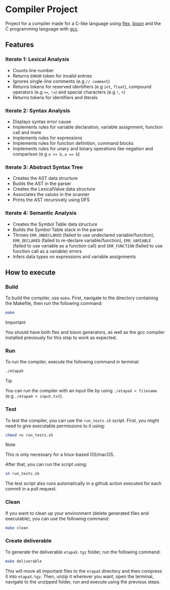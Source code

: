 # Compiler Project

Project for a compiler made for a C-like language using [flex](https://github.com/westes/flex), [bison](https://github.com/akimd/bison) and the C programming language with [gcc](https://github.com/gcc-mirror/gcc).

## Features

### Iterate 1: Lexical Analysis

- Counts line number
- Returns `ERROR` token for invalid entries
- Ignores single-line comments (e.g `// comment`)
- Returns tokens for reserved identifiers (e.g `int`, `float`), compound operators (e.g `<=`, `!=`) and special characters (e.g `!`, `+`)
- Returns tokens for identifiers and literals

### Iterate 2: Syntax Analysis

- Displays syntax error cause
- Implements rules for variable declaration, variable assignment, function call and more
- Implements rules for expressions
- Implements rules for function definition, command blocks
- Implements rules for unary and binary operations like negation and comparison (e.g `a >= b`, `a == b`)

### Iterate 3: Abstract Syntax Tree

- Creates the AST data structure
- Builds the AST in the parser
- Creates the LexicalValue data structure
- Associates the values in the scanner
- Prints the AST recursively using DFS

### Iterate 4: Semantic Analysis

- Creates the Symbol Table data structure
- Builds the Symbol Table stack in the parser
- Throws `ERR_UNDECLARED` (failed to use undeclared variable/function), `ERR_DECLARED` (failed to re-declare variable/function), `ERR_VARIABLE` (failed to use variable as a function call) and `ERR_FUNCTION` (failed to use function call as a variable) errors
- Infers data types on expressions and variable assignments

## How to execute

### Build

To build the compiler, use `make`. First, navigate to the directory containing the Makefile, then run the following command:

```bash
make
```
> [!IMPORTANT]
> You should have both flex and bison generators, as well as the gcc compiler installed previously for this step to work as expected.

### Run

To run the compiler, execute the following command in terminal:

```bash
./etapaX
```
> [!TIP]
> You can run the compiler with an input file by using `./etapaX < filename` (e.g `./etapaX < input.txt`).

### Test

To test the compiler, you can use the `run_tests.sh` script. First, you might need to give executable permissions to it using:

```bash
chmod +x run_tests.sh
```
> [!NOTE]
> This is only necessary for a linux-based OS/macOS.

After that, you can run the script using:

```bash
sh run_tests.sh
```

The test script also runs automatically in a github action executed for each commit in a pull request.

### Clean

If you want to clean up your environment (delete generated files and executable), you can use the following command:

```bash
make clean
```

### Create deliverable

To generate the deliverable `etapaX.tgz` folder, run the following command:

```bash
make deliverable
```

This will move all important files to the `etapaX` directory and then compress it into `etapaX.tgz`. Then, unzip it wherever you want, open the terminal, navigate to the unzipped folder, run and execute using the previous steps.
